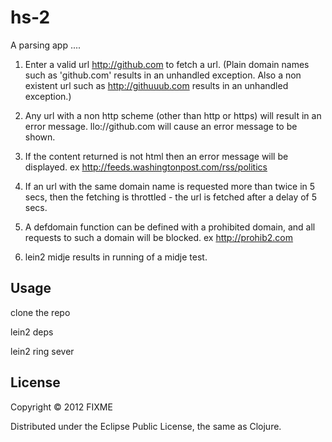 # hs-2

A parsing app ....

1) Enter a valid url http://github.com to fetch a url. (Plain domain names such as 'github.com' results in an unhandled exception. Also a non existent url such as http://githuuub.com results in an unhandled exception.)

2) Any url with a non http scheme (other than http or https) will result in an error message. llo://github.com will cause an error message to be shown.

3) If the content returned is not html then an error message will be displayed. ex http://feeds.washingtonpost.com/rss/politics

4) If an url with the same domain name is requested more than twice in 5 secs, then the fetching is throttled - the url is fetched after a delay of 5 secs.

5) A defdomain function can be defined with a prohibited domain, and all requests to such a domain will be blocked. ex http://prohib2.com

6) lein2 midje results in running of a midje test.


## Usage

clone the repo

lein2 deps

lein2 ring sever

## License

Copyright © 2012 FIXME

Distributed under the Eclipse Public License, the same as Clojure.
